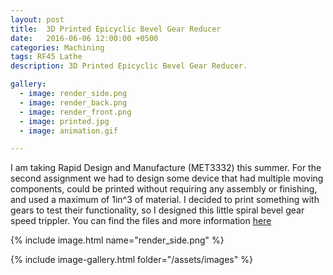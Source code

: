 ```yaml
---
layout: post
title:  3D Printed Epicyclic Bevel Gear Reducer
date:   2016-06-06 12:00:00 +0500
categories: Machining
tags: RF45 Lathe
description: 3D Printed Epicyclic Bevel Gear Reducer.

gallery:
  - image: render_side.png
  - image: render_back.png
  - image: render_front.png
  - image: printed.jpg
  - image: animation.gif

---
```


I am taking Rapid Design and Manufacture (MET3332) this summer.  For the second
assignment we had to design some device that had multiple moving components,
could be printed without requiring any assembly or finishing, and used a maximum
of 1in^3 of material. I decided to print something with gears to test their
functionality, so I designed this little spiral bevel gear speed trippler. 
You can find the files and more information [here](https://grabcad.com/library/epicyclic-bevel-gear-reducer-1)


{% include image.html name="render_side.png" %}

{% include image-gallery.html folder="/assets/images" %}
